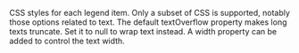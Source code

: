 CSS styles for each legend item. Only a subset of CSS is supported,
notably those options related to text. The default textOverflow
property makes long texts truncate. Set it to null to wrap text
instead. A width property can be added to control the text width.